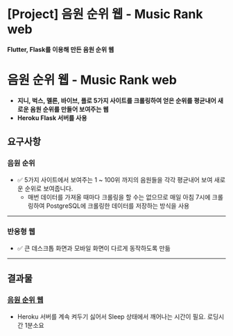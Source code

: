 # [Project] 음원 순위 웹 - Music Rank web


**Flutter, Flask를 이용해 만든 음원 순위 웹**

<!--more-->

# 음원 순위 웹 - Music Rank web

- **지니, 벅스, 멜론, 바이브, 플로 5가지 사이트를 크롤링하여 얻은 순위를 평균내어 새로운 음원 순위를 만들어 보여주는 웹**
- **Heroku Flask 서버를 사용**



## 요구사항 

### 음원 순위

- ✅ 5가지 사이트에서 보여주는 1 ~ 100위 까지의 음원들을 각각 평균내어 보여 새로운 순위로 보여줍니다.
  - 매번 데이터를 가져올 때마다 크롤링을 할 수는 없으므로 매일 아침 7시에 크롤링하여 PostgreSQL에 크롤링한 데이터를 저장하는 방식을 사용

___

### 반응형 웹

- ✅ 큰 데스크톱 화면과 모바일 화면이 다르게 동작하도록 만듦

___

## 결과물 

### [음원 순위 웹](https://jyukki97.github.io/music_web)

- Heroku 서버를 계속 켜두기 싫어서 Sleep 상태에서 깨어나는 시간이 필요. 로딩시간 1분소요

